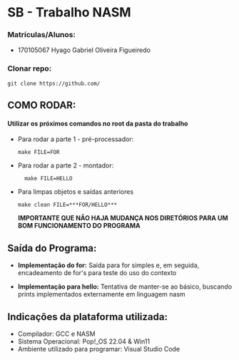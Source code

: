 # SB - Trabalho NASM

### Matrículas/Alunos:

- 170105067 Hyago Gabriel Oliveira Figueiredo

### Clonar repo:

```
git clone https://github.com/
```

## COMO RODAR:

#### Utilizar os próximos comandos no root da pasta do trabalho

- Para rodar a parte 1 - pré-processador:
  ```
  make FILE=FOR
  ```
- Para rodar a parte 2 - montador:
  ```
    make FILE=HELLO
  ```

- Para limpas objetos e saídas anteriores
  ```
  make clean FILE=***FOR/HELLO***
  ```

  **IMPORTANTE QUE NÃO HAJA MUDANÇA NOS DIRETÓRIOS PARA UM BOM FUNCIONAMENTO DO PROGRAMA**

## Saída do Programa:
- **Implementação do for:** Saída para for simples e, em seguida, encadeamento de for's para teste do uso do contexto 

- **Implementação para hello:** Tentativa de manter-se ao básico, buscando prints implementados externamente em linguagem nasm

## Indicações da plataforma utilizada:

- Compilador: GCC e NASM
- Sistema Operacional: Pop!\_OS 22.04 & Win11
- Ambiente utilizado para programar: Visual Studio Code